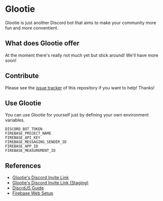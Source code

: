 # Glootie

Glootie is just another Discord bot that aims to make your community more fun and more conventient.

## What does Glootie offer

At the moment there's really not much yet but stick around! We'll have more soon!

## Contribute

Please see the [issue tracker](https://github.com/BosEriko/glootie/issues) of this repository if you want to help! Thanks!

## Use Glootie

You can use Glootie for yourself just by defining your own environment variables.

```
DISCORD_BOT_TOKEN
FIREBASE_PROJECT_NAME
FIREBASE_API_KEY
FIREBASE_MESSAGING_SENDER_ID
FIREBASE_APP_ID
FIREBASE_MEASUREMENT_ID
```

## References

- [Glootie's Discord Invite Link](https://discordapp.com/oauth2/authorize?&client_id=660062248512913429&scope=bot&permissions=2146958839)
- [Glootie's Discord Invite Link (Staging)](https://discordapp.com/oauth2/authorize?&client_id=660725760184811522&scope=bot&permissions=2146958839)
- [DiscrdJS Guide](https://discordjs.guide/creating-your-bot/adding-more-commands.html#simple-command-structure)
- [Firebase Web Setup](https://firebase.google.com/docs/web/setup)
